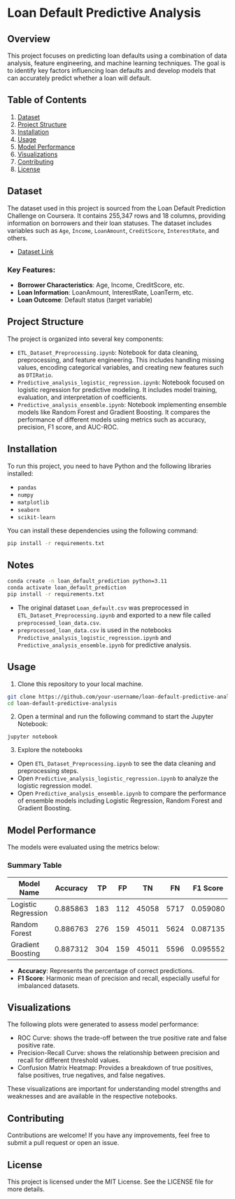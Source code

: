 # Loan Default Predictive Analysis

## Overview
This project focuses on predicting loan defaults using a combination of data analysis, feature engineering, and machine learning techniques. The goal is to identify key factors influencing loan defaults and develop models that can accurately predict whether a loan will default.

## Table of Contents
1. [Dataset](#dataset)
2. [Project Structure](#project-structure)
3. [Installation](#installation)
4. [Usage](#usage)
5. [Model Performance](#model-performance)
6. [Visualizations](#visualizations)
7. [Contributing](#contributing)
8. [License](#license)

## Dataset
The dataset used in this project is sourced from the Loan Default Prediction Challenge on Coursera. It contains 255,347 rows and 18 columns, providing information on borrowers and their loan statuses. The dataset includes variables such as `Age`, `Income`, `LoanAmount`, `CreditScore`, `InterestRate`, and others.

- [Dataset Link](https://www.kaggle.com/datasets/nikhil1e9/loan-default)

### Key Features:
- **Borrower Characteristics**: Age, Income, CreditScore, etc.
- **Loan Information**: LoanAmount, InterestRate, LoanTerm, etc.
- **Loan Outcome**: Default status (target variable)

## Project Structure
The project is organized into several key components:

- `ETL_Dataset_Preprocessing.ipynb`: Notebook for data cleaning, preprocessing, and feature engineering. This includes handling missing values, encoding categorical variables, and creating new features such as `DTIRatio`.
- `Predictive_analysis_logistic_regression.ipynb`: Notebook focused on logistic regression for predictive modeling. It includes model training, evaluation, and interpretation of coefficients.
- `Predictive_analysis_ensemble.ipynb`: Notebook implementing ensemble models like Random Forest and Gradient Boosting. It compares the performance of different models using metrics such as accuracy, precision, F1 score, and AUC-ROC.

## Installation
To run this project, you need to have Python and the following libraries installed:

- `pandas`
- `numpy`
- `matplotlib`
- `seaborn`
- `scikit-learn`

You can install these dependencies using the following command:

```bash
pip install -r requirements.txt

```

## Notes

```bash
conda create -n loan_default_prediction python=3.11
conda activate loan_default_prediction
pip install -r requirements.txt
```
- The original dataset `Loan_default.csv` was preprocessed in `ETL_Dataset_Preprocessing.ipynb` and exported to a new file called `preprocessed_loan_data.csv`.
- `preprocessed_loan_data.csv` is used in the notebooks `Predictive_analysis_logistic_regression.ipynb` and `Predictive_analysis_ensemble.ipynb` for predictive analysis.

## Usage
1. Clone this repository to your local machine.
```bash 
git clone https://github.com/your-username/loan-default-predictive-analysis.git
cd loan-default-predictive-analysis
```
2. Open a terminal and run the following command to start the Jupyter Notebook:
```
jupyter notebook
```
3. Explore the notebooks
- Open `ETL_Dataset_Preprocessing.ipynb` to see the data cleaning and preprocessing steps.
- Open `Predictive_analysis_logistic_regression.ipynb` to analyze the logistic regression model.
- Open `Predictive_analysis_ensemble.ipynb` to compare the performance of ensemble models including Logistic Regression, Random Forest and Gradient Boosting.

## Model Performance 

The models were evaluated using the metrics below:

### Summary Table

| Model Name            | Accuracy | TP  | FP  | TN    | FN   | F1 Score |
|-----------------------|----------|-----|-----|-------|------|----------|
| Logistic Regression    | 0.885863 | 183 | 112 | 45058 | 5717 | 0.059080 |
| Random Forest          | 0.886763 | 276 | 159 | 45011 | 5624 | 0.087135 |
| Gradient Boosting      | 0.887312 | 304 | 159 | 45011 | 5596 | 0.095552 |

- **Accuracy**: Represents the percentage of correct predictions.
- **F1 Score**: Harmonic mean of precision and recall, especially useful for imbalanced datasets.



## Visualizations

The following plots were generated to assess model performance:

- ROC Curve: shows the trade-off between the true positive rate and false positive rate.
- Precision-Recall Curve: shows the relationship between precision and recall for different threshold values.
- Confusion Matrix Heatmap: Provides a breakdown of true positives, false positives, true negatives, and false negatives.

These visualizations are important for understanding model strengths and weaknesses and are available in the respective notebooks.

## Contributing
Contributions are welcome! If you have any improvements, feel free to submit a pull request or open an issue.

## License
This project is licensed under the MIT License. See the LICENSE file for more details.
